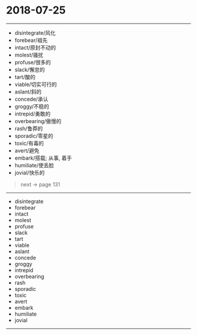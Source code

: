 # 2018-07-25

---

- disintegrate/风化
- forebear/祖先
- intact/原封不动的
- molest/骚扰
- profuse/很多的
- slack/懈怠的
- tart/酸的
- viable/切实可行的
- aslant/斜的
- concede/承认
- groggy/不稳的
- intrepid/勇敢的
- overbearing/傲慢的
- rash/鲁莽的
- sporadic/零星的
- toxic/有毒的
- avert/避免
- embark/搭载; 从事, 着手
- humiliate/使丢脸
- jovial/快乐的

> next -> page 131

---

- disintegrate
- forebear
- intact
- molest
- profuse
- slack
- tart
- viable
- aslant
- concede
- groggy
- intrepid
- overbearing
- rash
- sporadic
- toxic
- avert
- embark
- humiliate
- jovial

---
